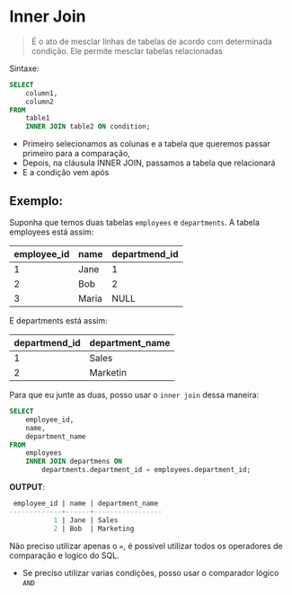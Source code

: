 # Inner Join
> É o ato de mesclar linhas de tabelas de acordo com determinada condição. Ele permite mesclar tabelas relacionadas

Sintaxe:
```SQL
SELECT
	column1,
	column2
FROM
	table1
	INNER JOIN table2 ON condition;
```

- Primeiro selecionamos as colunas e a tabela que queremos passar primeiro para a comparação,
- Depois, na cláusula INNER JOIN, passamos a tabela que relacionará
- E a condição vem após
## Exemplo:
Suponha que temos duas tabelas `employees` e `departments`. A tabela employees está assim:

| employee_id | name  | departmend_id |
| ----------- | ----- | ------------- |
| 1           | Jane  | 1             |
| 2           | Bob   | 2             |
| 3           | Maria | NULL          |
E departments está assim:

| departmend_id | department_name |
| ------------- | --------------- |
| 1             | Sales           |
| 2             | Marketin        |
Para que eu junte as duas, posso usar o `inner join` dessa maneira:

```SQL
SELECT
	employee_id,
	name,
	department_name
FROM
	employees
	INNER JOIN departmens ON 
		departments.department_id = employees.department_id;
```
**OUTPUT**:
```SQL
 employee_id | name | department_name
-------------+------+-----------------
           1 | Jane | Sales
           2 | Bob  | Marketing
```
Não preciso utilizar apenas o `=`, é possivel utilizar todos os operadores de comparação e logico do SQL.
- Se preciso utilizar varias condições, posso usar o comparador lógico `AND`